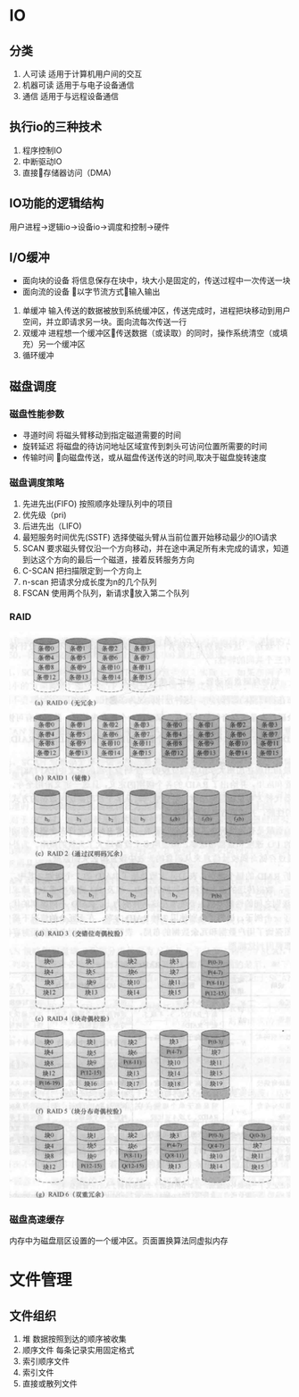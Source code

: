 # IO
## 分类
1. 人可读 适用于计算机用户间的交互
2. 机器可读 适用于与电子设备通信
3. 通信 适用于与远程设备通信
## 执行io的三种技术
1. 程序控制IO
2. 中断驱动IO
3. 直接存储器访问（DMA)
## IO功能的逻辑结构
用户进程->逻辑io->设备io->调度和控制->硬件
## I/O缓冲
* 面向块的设备 将信息保存在块中，块大小是固定的，传送过程中一次传送一块
* 面向流的设备 以字节流方式输入输出
1. 单缓冲  输入传送的数据被放到系统缓冲区，传送完成时，进程把块移动到用户空间，并立即请求另一块。面向流每次传送一行
2. 双缓冲  进程想一个缓冲区传送数据（或读取）的同时，操作系统清空（或填充）另一个缓冲区
3. 循环缓冲
## 磁盘调度
### 磁盘性能参数
* 寻道时间 将磁头臂移动到指定磁道需要的时间
* 旋转延迟 将磁盘的待访问地址区域宣传到刺头可访问位置所需要的时间
* 传输时间 向磁盘传送，或从磁盘传送传送的时间,取决于磁盘旋转速度
### 磁盘调度策略
1. 先进先出(FIFO) 按照顺序处理队列中的项目
2. 优先级（pri)
3. 后进先出（LIFO)
4. 最短服务时间优先(SSTF) 选择使磁头臂从当前位置开始移动最少的IO请求
5. SCAN 要求磁头臂仅沿一个方向移动，并在途中满足所有未完成的请求，知道到达这个方向的最后一个磁道，接着反转服务方向
6. C-SCAN 把扫描限定到一个方向上
7. n-scan 把请求分成长度为n的几个队列
8. FSCAN 使用两个队列，新请求放入第二个队列
### RAID
![raid](images/raid.png)
### 磁盘高速缓存
内存中为磁盘扇区设置的一个缓冲区。页面置换算法同虚拟内存

# 文件管理
## 文件组织
1. 堆 数据按照到达的顺序被收集
2. 顺序文件 每条记录实用固定格式
3. 索引顺序文件
4. 索引文件
5. 直接或散列文件


